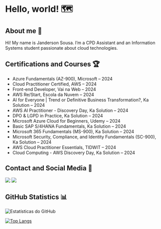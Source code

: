 # Hello, world! 🗺️

## About me 🚀
Hi! My name is Janderson Sousa. I’m a CPD Assistant and an Information Systems student passionate about cloud technologies.

## Certifications and Courses 🏆
- Azure Fundamentals (AZ-900), Microsoft – 2024
- Cloud Practitioner Certified, AWS – 2024
- Front-end Developer, Vai na Web – 2024
- AWS Re/Start, Escola da Nuvem – 2024
- AI for Everyone | Trend or Definitive Business Transformation?, Ka Solution – 2024
- AWS AI Practitioner - Discovery Day, Ka Solution – 2024
- DPO & LGPD in Practice, Ka Solution – 2024
- Microsoft Azure Cloud for Beginners, Udemy – 2024
- Basic SAP S/4HANA Fundamentals, Ka Solution – 2024
- Microsoft 365 Fundamentals (MS-900), Ka Solution – 2024
- Microsoft Security, Compliance, and Identity Fundamentals (SC-900), Ka Solution – 2024
- AWS Cloud Practitioner Essentials, TIDWIT – 2024
- Cloud Computing - AWS Discovery Day, Ka Solution – 2024

## Contact and Social Media 📌
  <a href = "mailto:jandersonsouza_phn@hotmail.com"><img src="(https://img.shields.io/badge/Gmail-D14836?style=for-the-badge&logo=gmail&logoColor=white)" target="_blank"></a>
    <a href="https://www.linkedin.com/in/janderson-sousa-a23b5b1b4/" target="_blank"><img src="https://img.shields.io/badge/LinkedIn-0077B5?style=for-the-badge&logo=linkedin&logoColor=white" target="_blank"></a>

## GitHub Statistics 📊
![Estatísticas do GitHub](https://github-readme-stats.vercel.app/api?username=janacs&show_icons=true&theme=dracula)

[![Top Langs](https://github-readme-stats.vercel.app/api/top-langs/?username=janacs&&&layout=compact&theme=dracula)](https://github.com/janacs/github-readme-stats)





